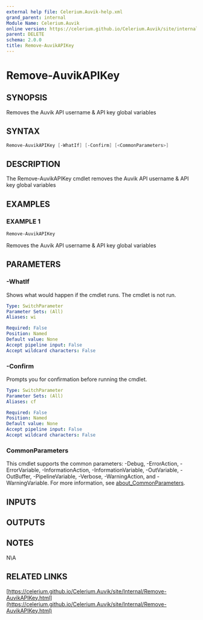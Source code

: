 ```yaml
---
external help file: Celerium.Auvik-help.xml
grand_parent: internal
Module Name: Celerium.Auvik
online version: https://celerium.github.io/Celerium.Auvik/site/internal/Remove-AuvikAPIKey.html
parent: DELETE
schema: 2.0.0
title: Remove-AuvikAPIKey
---
```


# Remove-AuvikAPIKey

## SYNOPSIS
Removes the Auvik API username & API key global variables

## SYNTAX

```powershell
Remove-AuvikAPIKey [-WhatIf] [-Confirm] [<CommonParameters>]
```

## DESCRIPTION
The Remove-AuvikAPIKey cmdlet removes the Auvik API username & API key global variables

## EXAMPLES

### EXAMPLE 1
```powershell
Remove-AuvikAPIKey
```

Removes the Auvik API username & API key global variables

## PARAMETERS

### -WhatIf
Shows what would happen if the cmdlet runs.
The cmdlet is not run.

```yaml
Type: SwitchParameter
Parameter Sets: (All)
Aliases: wi

Required: False
Position: Named
Default value: None
Accept pipeline input: False
Accept wildcard characters: False
```

### -Confirm
Prompts you for confirmation before running the cmdlet.

```yaml
Type: SwitchParameter
Parameter Sets: (All)
Aliases: cf

Required: False
Position: Named
Default value: None
Accept pipeline input: False
Accept wildcard characters: False
```

### CommonParameters
This cmdlet supports the common parameters: -Debug, -ErrorAction, -ErrorVariable, -InformationAction, -InformationVariable, -OutVariable, -OutBuffer, -PipelineVariable, -Verbose, -WarningAction, and -WarningVariable. For more information, see [about_CommonParameters](http://go.microsoft.com/fwlink/?LinkID=113216).

## INPUTS

## OUTPUTS

## NOTES
N\A

## RELATED LINKS

[https://celerium.github.io/Celerium.Auvik/site/Internal/Remove-AuvikAPIKey.html](https://celerium.github.io/Celerium.Auvik/site/Internal/Remove-AuvikAPIKey.html)

